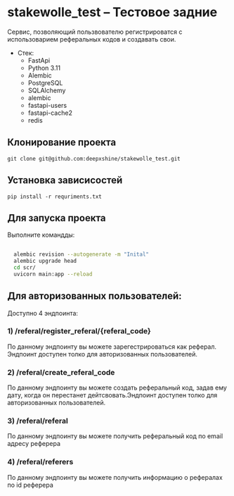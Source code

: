 # stakewolle_test – Тестовое задние

Сервис, позволяющий пользвователю регистрироватся с использоварием реферальных кодов и создавать свои.
* Стек:
  * FastApi
  * Python 3.11
  * Alembic
  * PostgreSQL
  * SQLAlchemy
  * alembic
  * fastapi-users
  * fastapi-cache2
  * redis

## Клонирование проекта
```git clone git@github.com:deepxshine/stakewolle_test.git```

## Установка зависисостей
```pip install -r requriments.txt```

## Для запуска проекта
Выполните командды:
```bash
  
  alembic revision --autogenerate -m "Inital"
  alembic upgrade head
  cd scr/
  uvicorn main:app --reload    
```


## Для авторизованных пользователей:
Доступно 4 эндпоинта:
### 1) /referal/register_referal/{referal_code}
   По данному эндпоинту вы можете зарегестрироваться как реферал. Эндпоинт доступен толко для авторизованных пользователей.
   
### 2) /referal/create_referal_code
  По данному эндпоинту вы можете создать реферальный код, задав ему дату, когда он перестанет дейтсвовать.Эндпоинт доступен толко для авторизованных пользователей.
  
### 3) /referal/referal
   По данному эндпоинту вы можете получить реферальный код по email адресу реферера
   
### 4) /referal/referers
  По данному эндпоинту вы можете получить информацию о рефералах по id реферера
